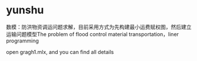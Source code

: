 # yunshu
数模：防洪物资调运问题求解，目前采用方式为先构建最小运费赋权图，然后建立运输问题模型The problem of flood control material transportation，liner programming

open gragh1.mlx, and you can find all details
